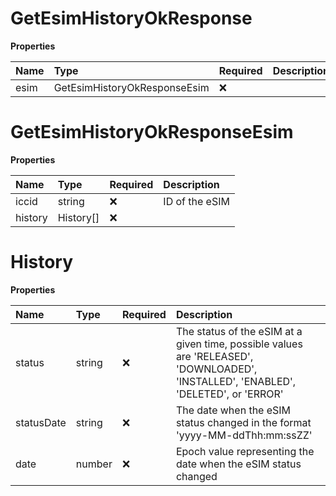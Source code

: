 # GetEsimHistoryOkResponse

**Properties**

| Name | Type                         | Required | Description |
| :--- | :--------------------------- | :------- | :---------- |
| esim | GetEsimHistoryOkResponseEsim | ❌       |             |

# GetEsimHistoryOkResponseEsim

**Properties**

| Name    | Type      | Required | Description    |
| :------ | :-------- | :------- | :------------- |
| iccid   | string    | ❌       | ID of the eSIM |
| history | History[] | ❌       |                |

# History

**Properties**

| Name       | Type   | Required | Description                                                                                                                         |
| :--------- | :----- | :------- | :---------------------------------------------------------------------------------------------------------------------------------- |
| status     | string | ❌       | The status of the eSIM at a given time, possible values are 'RELEASED', 'DOWNLOADED', 'INSTALLED', 'ENABLED', 'DELETED', or 'ERROR' |
| statusDate | string | ❌       | The date when the eSIM status changed in the format 'yyyy-MM-ddThh:mm:ssZZ'                                                         |
| date       | number | ❌       | Epoch value representing the date when the eSIM status changed                                                                      |

<!-- This file was generated by liblab | https://liblab.com/ -->
